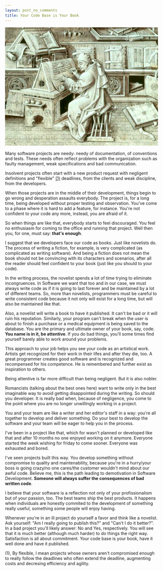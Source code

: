 ```yaml
---
layout: post_no_comments
title: Your Code Base is Your Book
---
```


![European Scribe by Jean Miélot](/public/images/scribe.jpeg "European Scribe by Jean Miélot")

<span class="drops">M</span>any software projects are needy: needy of documentation, of conventions and tests. These needs often reflect problems with the organization such as faulty management, weak specifications and bad communication.

Insolvent projects often start with a new product request with negligent definitions and "flexible" <a href="#foot-link-1">(1)</a> deadlines, from the clients and weak discipline, from the developers.

When those projects are in the middle of their development, things begin to go wrong and desperation assaults everybody. The project is, for a long time, being developed without proper testing and observation. You've come to a phase where it is hard to add a feature, for instance. You're not confident to your code any more, instead, you are afraid of it.

So when things are like that, everybody starts to feel discouraged. You feel no enthusiasm for coming to the office and running that project. Well then you, for one, must say: **that's enough**.

I suggest that we developers face our code as books. Just like novelists do. The process of writing a fiction, for example, is very complicated (as complicated as writing software). And being a fiction does not mean the book should not be convincing with its characters and scenarios, after all the reader should feel confident to your book (just like you should to your code).

In the writing process, the novelist spends a lot of time trying to eliminate incongruences. In Software we want that too and in our case, we must always write code as if it is going to last forever and be maintained by a lot of different teams. So, more than novelists, programmers must be careful to write consistent code because it not only will exist for a long time, but will also be maintained like that.

Also, a novelist will write a book to have it published. It can't be bad or it will ruin his reputation. Similarly, your program can't break when the user is about to finish a purchase or a medical equipment is being saved to the database. You are the primary and ultimate owner of your book, say, code. **You name is in it, be attentive**. If you do bad things, you'll some times find yourself barely able to work around your problems.

This approach to your job helps you see your code as an artistical work. Artists get recognized for their work in their lifes and after they die, too. A great programmer creates good software and is recognized and recompensed for his competence. He is remembered and further exist as inspiration to others.

Being attentive is far more difficult than being negligent. But it is also nobler.

Romancists (talking about the best ones here) want to write only in the best imaginable way to avoid getting disappointed during the writing. So should you developer. It is really bad when, because of negligence, you come to the point where you are no longer unwillingly working in a project.

You and your team are like a writer and her editor's staff in a way: you're all together to develop and deliver something. Do your best to develop the software and your team will be eager to help you in the process.

I've been in a project like that, which for wasn't planned or developed like that and after 10 months no one enjoyed working on it anymore. Everyone started the week wishing for friday to come sooner. Everyone was exhausted and bored.

I've seen projects built this way. You develop something without compromise to quality and maintenability, because you're in a hurry/your boss is going crazy/no one cares/the customer wouldn't mind about our awful code. Believe me, this is the path leading to demotivation in Software Development. **Someone will always suffer the consequences of bad written code**.

I believe that your software is a reflection not only of your profissionalism but of your passion, too. The best teams ship the best products. It happens when individuals are honestly commited to the development of something really useful, something some people will enjoy having.

Whenever you're in an ill project do yourself a favor and think like a novelist. Ask yourself: "Am I really going to publish this?" and "Can't I do it better?". In a bad project you'll likely answer: No and Yes, respectively. You will see that it is much better (although much harder) to do things the right way. Satisfaction is all about commitment. Your code base is your book, have it well done and have it published.

<p class="foot-link" id="foot-link-1">(1), By flexible, I mean projects whose owners aren't compromised enough to really follow the deadlines who often extend the deadline, augmenting costs and decresing efficiency and agility.</p>
